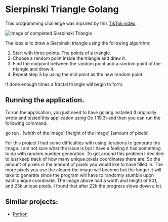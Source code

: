 # Sierpinski Triangle Golang

This programming challenge was inpsired by this [TikTok video](https://vm.tiktok.com/ZMNNk5PW7/?k=1).

![Image of completed Sierpinski Triangle](https://github.com/Wolfman13/Sierpinski-Triangle-Golang/blob/master/sierpinski.png)

The idea is to draw a Sierpinski triangle using the following algorithm:

1. Start with three points. The points of a triangle.
2. Choose a random point inside the triangle and draw it.
3. Find the midpoint between the random point and a random point of the triangle and draw it.
4. Repeat step 3 by using the mid point as the new random point.

If done enough times a fractal triangle will begin to form.

## Running the application.

To run the application, you just need to have golang installed (I originally wrote and tested this application using Go 1.19.3) and then you can run the following command.

go run . [width of the image] [height of the image] [amount of pixels]

For this project I had some difficulties with using iterations to generate the image. I am not sure what the issue is but I have a feeling it had something to do with random number generation. To get around this problem I decided to just keep track of how many unique pixels coordinates there are. So the amount of pixels is the amount of pixels you would like to have filled in. The more pixels you use the clearer the image will become but the longer it will take to generate since the program will have to randomly stumble upon each unique coordinate. The image above had a width and height of 501, and 23k unique pixels. I found that after 22k the progress slows down a lot.

## Similar projects:

- [Python](https://github.com/Wolfman13/Sierpinski-Triangle-Python)
